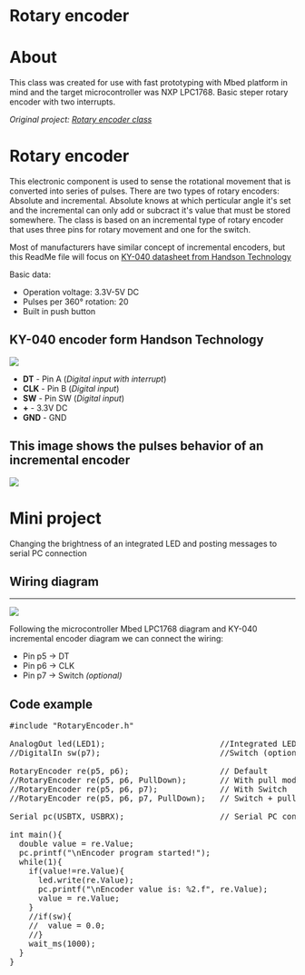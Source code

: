 # Rotary encoder

About
===========================
This class was created for use with fast prototyping with Mbed platform in mind
and the target microcontroller was NXP LPC1768.
Basic steper rotary encoder with two interrupts.

*Original project: [Rotary encoder class](https://os.mbed.com/users/nikizg/code/RotaryEncoder/)*

Rotary encoder
===========================
This electronic component is used to sense the rotational movement that is converted into series of pulses.
There are two types of rotary encoders: Absolute and incremental. Absolute knows at which perticular angle 
it's set and the incremental can only add or subcract it's value that must be stored somewhere.
The class is based on an incremental type of rotary encoder that uses three pins for rotary movement and one for the switch.

Most of manufacturers have similar concept of incremental encoders, but this ReadMe file will focus on [KY-040 
datasheet from Handson Technology](http://www.handsontec.com/dataspecs/switches/Rotary%20Encoder.pdf)

Basic data:
- Operation voltage: 3.3V-5V DC
- Pulses per 360° rotation: 20
- Built in push button

KY-040 encoder form Handson Technology
--------------------------------------
![](https://os.mbed.com/media/uploads/nikizg/ky-40.png)

* **DT**  - Pin A  (*Digital input with interrupt*)
* **CLK** - Pin B (*Digital input*)
* **SW**  - Pin SW (*Digital input*)
* **+**   - 3.3V DC
* **GND** - GND


This image shows the pulses behavior of an incremental encoder
--------------------------------------------------------------
![](http://www.industrial-electronics.com/DAQ/images/10_110.jpg)

Mini project
===========================
Changing the brightness of an integrated LED and posting messages to serial PC connection

Wiring diagram
--------------
****
![](https://os.mbed.com/media/platforms/lpc1768_pinout.png)

Following the microcontroller Mbed LPC1768 diagram and KY-040 incremental encoder 
diagram we can connect the wiring:
 * Pin p5 -> DT
 * Pin p6 -> CLK
 * Pin p7 -> Switch *(optional)*
 
 
Code example
------------
<pre>
#include "RotaryEncoder.h"
 
AnalogOut led(LED1);                        //Integrated LED
//DigitalIn sw(p7);                         //Switch (optional)

RotaryEncoder re(p5, p6);                   // Default
//RotaryEncoder re(p5, p6, PullDown);       // With pull mode specified
//RotaryEncoder re(p5, p6, p7);             // With Switch
//RotaryEncoder re(p5, p6, p7, PullDown);   // Switch + pull mode specified

Serial pc(USBTX, USBRX);                    // Serial PC connection

int main(){
  double value = re.Value;
  pc.printf("\nEncoder program started!");
  while(1){
    if(value!=re.Value){
      led.write(re.Value);
      pc.printf("\nEncoder value is: %2.f", re.Value);
      value = re.Value;
    }
    //if(sw){
    //  value = 0.0;
    //}
    wait_ms(1000);
  }
}
</pre>

